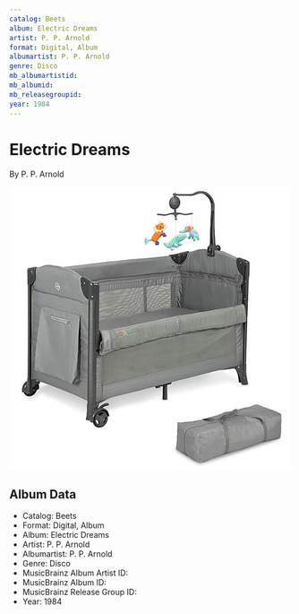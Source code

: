 ```yaml
---
catalog: Beets
album: Electric Dreams
artist: P. P. Arnold
format: Digital, Album
albumartist: P. P. Arnold
genre: Disco
mb_albumartistid: 
mb_albumid: 
mb_releasegroupid: 
year: 1984
---
```


# Electric Dreams

By P. P. Arnold

![](../../assets/beetscovers/P_P_Arnold-Electric_Dreams.jpg)

## Album Data

- Catalog: Beets
- Format: Digital, Album
- Album: Electric Dreams
- Artist: P. P. Arnold
- Albumartist: P. P. Arnold
- Genre: Disco
- MusicBrainz Album Artist ID: 
- MusicBrainz Album ID: 
- MusicBrainz Release Group ID: 
- Year: 1984

